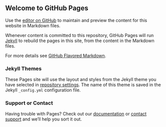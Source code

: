 ## Welcome to GitHub Pages

Use the [editor on GitHub](https://github.com/VicMux/tst/edit/gh-pages/README.md) to maintain and preview the content for this website in Markdown files.

Whenever content is committed to this repository, GitHub Pages will run [Jekyll](https://jekyllrb.com/) to rebuild the pages in this site, from the content in the Markdown files.

For more details see [GitHub Flavored Markdown](https://guides.github.com/features/mastering-markdown/).

### Jekyll Themes

These Pages site will use the layout and styles from the Jekyll theme you have selected in [repository settings](https://github.com/VicMux/tst/settings). The name of this theme is saved in the Jekyll `_config.yml` configuration file.

### Support or Contact

Having trouble with Pages? Check out our [documentation](https://help.github.com/categories/github-pages-basics/) or [contact support](https://github.com/contact) and we’ll help you sort it out.
